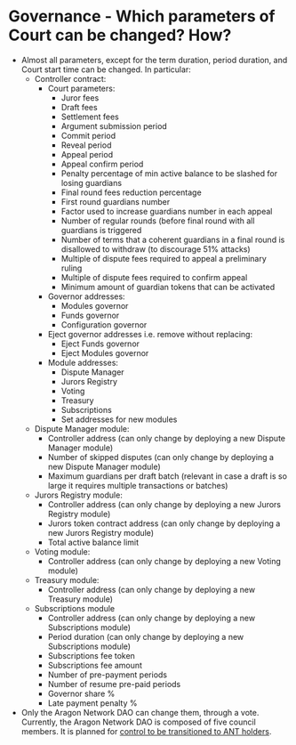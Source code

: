 # Governance - Which parameters of Court can be changed? How?

* Almost all parameters, except for the term duration, period duration, and Court start time can be changed. In particular:
  * Controller contract:
    * Court parameters:
      * Juror fees
      * Draft fees
      * Settlement fees
      * Argument submission period
      * Commit period
      * Reveal period
      * Appeal period
      * Appeal confirm period
      * Penalty percentage of min active balance to be slashed for losing guardians
      * Final round fees reduction percentage
      * First round guardians number
      * Factor used to increase guardians number in each appeal
      * Number of regular rounds (before final round with all guardians is triggered
      * Number of terms that a coherent guardians in a final round is disallowed to withdraw (to discourage 51% attacks)
      * Multiple of dispute fees required to appeal a preliminary ruling
      * Multiple of dispute fees required to confirm appeal
      * Minimum amount of guardian tokens that can be activated
    * Governor addresses:
      * Modules governor
      * Funds governor
      * Configuration governor
    * Eject governor addresses i.e. remove without replacing:
      * Eject Funds governor
      * Eject Modules governor
    * Module addresses:
      * Dispute Manager
      * Jurors Registry
      * Voting
      * Treasury
      * Subscriptions
      * Set addresses for new modules
  * Dispute Manager module:
    * Controller address (can only change by deploying a new Dispute Manager module)
    * Number of skipped disputes (can only change by deploying a new Dispute Manager module)
    * Maximum guardians per draft batch (relevant in case a draft is so large it requires multiple transactions or batches)
  * Jurors Registry module:
    * Controller address (can only change by deploying a new Jurors Registry module)
    * Jurors token contract address (can only change by deploying a new Jurors Registry module)
    * Total active balance limit
  * Voting module:
    * Controller address (can only change by deploying a new Voting module)
  * Treasury module:
    * Controller address (can only change by deploying a new Treasury module)
  * Subscriptions module
    * Controller address (can only change by deploying a new Subscriptions module)
    * Period duration (can only change by deploying a new Subscriptions module)
    * Subscriptions fee token
    * Subscriptions fee amount
    * Number of pre-payment periods
    * Number of resume pre-paid periods
    * Governor share %
    * Late payment penalty %
* Only the Aragon Network DAO can change them, through a vote. Currently, the Aragon Network DAO is composed of five council members. It is planned for [control to be transitioned to ANT holders](https://blog.aragon.org/evolving-aragon-network-governance/).
